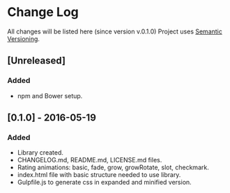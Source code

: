 # Change Log
All changes will be listed here (since version v.0.1.0)
Project uses [Semantic Versioning](http://semver.org/).

## [Unreleased]
### Added
- npm and Bower setup.

## [0.1.0] - 2016-05-19
### Added
- Library created.
- CHANGELOG.md, README.md, LICENSE.md files.
- Rating animations: basic, fade, grow, growRotate, slot, checkmark.
- index.html file with basic structure needed to use library.
- Gulpfile.js to generate css in expanded and minified version.
